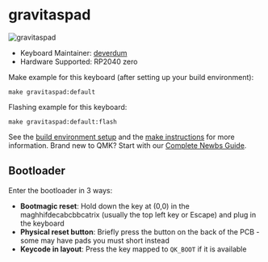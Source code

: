 # gravitaspad

![gravitaspad](https://i.imgur.com/lh1yjni.jpeg)


* Keyboard Maintainer: [deverdum](https://github.com/deverdum)
* Hardware Supported: RP2040 zero

Make example for this keyboard (after setting up your build environment):

    make gravitaspad:default

Flashing example for this keyboard:

    make gravitaspad:default:flash

See the [build environment setup](https://docs.qmk.fm/#/getting_started_build_tools) and the [make instructions](https://docs.qmk.fm/#/getting_started_make_guide) for more information. Brand new to QMK? Start with our [Complete Newbs Guide](https://docs.qmk.fm/#/newbs).

## Bootloader

Enter the bootloader in 3 ways:

* **Bootmagic reset**: Hold down the key at (0,0) in the maghhifdecabcbbcatrix (usually the top left key or Escape) and plug in the keyboard
* **Physical reset button**: Briefly press the button on the back of the PCB - some may have pads you must short instead
* **Keycode in layout**: Press the key mapped to `QK_BOOT` if it is available
